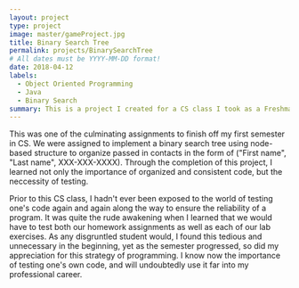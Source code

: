 ```yaml
---
layout: project
type: project
image: master/gameProject.jpg
title: Binary Search Tree
permalink: projects/BinarySearchTree
# All dates must be YYYY-MM-DD format!
date: 2018-04-12
labels:
  - Object Oriented Programming
  - Java
  - Binary Search
summary: This is a project I created for a CS class I took as a Freshman that implemented a binary search tree to sort and compare contacts based on first name, last name and phone number.
---
```



This was one of the culminating assignments to finish off my first semester in CS.  We were assigned to implement a binary search tree using node-based structure to organize passed in contacts in the form of ("First name", "Last name", XXX-XXX-XXXX).  Through the completion of this project, I learned not only the importance of organized and consistent code, but the neccessity of testing.  

Prior to this CS class, I hadn't ever been exposed to the world of testing one's code again and again along the way to ensure the reliability of a program.  It was quite the rude awakening when I learned that we would have to test both our homework assignments as well as each of our lab exercises.  As any disgruntled student would, I found this tedious and unnecessary in the beginning, yet as the semester progressed, so did my appreciation for this strategy of programming.  I know now the importance of testing one's own code, and will undoubtedly use it far into my professional career. 



